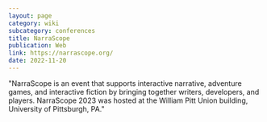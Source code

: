 ```yaml
---
layout: page
category: wiki
subcategory: conferences
title: NarraScope
publication: Web
link: https://narrascope.org/
date: 2022-11-20
---
```


"NarraScope is an event that supports interactive narrative, adventure games, and interactive fiction by bringing together writers, developers, and players. NarraScope 2023 was hosted at the William Pitt Union building, University of Pittsburgh, PA."
